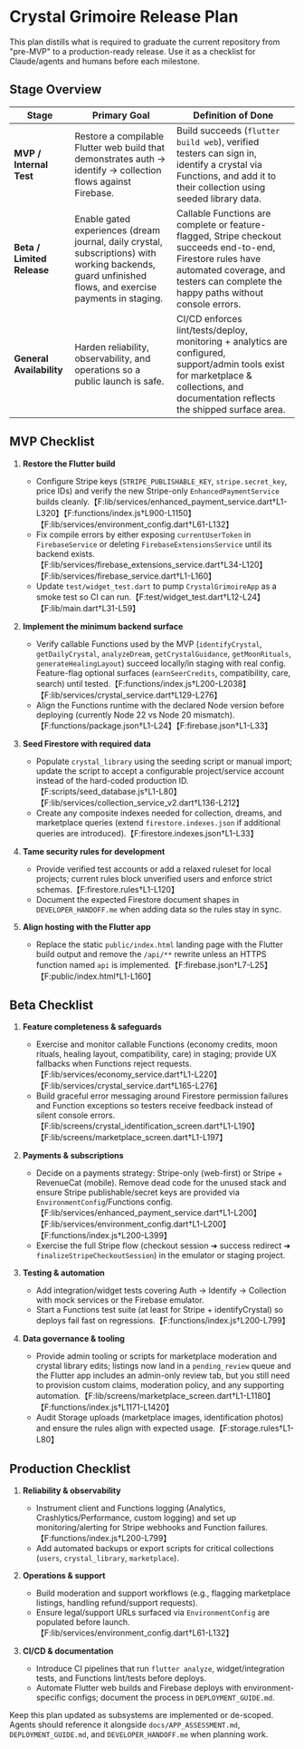 # Crystal Grimoire Release Plan

This plan distills what is required to graduate the current repository from "pre-MVP" to a production-ready release. Use it as a checklist for Claude/agents and humans before each milestone.

## Stage Overview
| Stage | Primary Goal | Definition of Done |
| --- | --- | --- |
| **MVP / Internal Test** | Restore a compilable Flutter web build that demonstrates auth → identify → collection flows against Firebase. | Build succeeds (`flutter build web`), verified testers can sign in, identify a crystal via Functions, and add it to their collection using seeded library data. |
| **Beta / Limited Release** | Enable gated experiences (dream journal, daily crystal, subscriptions) with working backends, guard unfinished flows, and exercise payments in staging. | Callable Functions are complete or feature-flagged, Stripe checkout succeeds end-to-end, Firestore rules have automated coverage, and testers can complete the happy paths without console errors. |
| **General Availability** | Harden reliability, observability, and operations so a public launch is safe. | CI/CD enforces lint/tests/deploy, monitoring + analytics are configured, support/admin tools exist for marketplace & collections, and documentation reflects the shipped surface area. |

## MVP Checklist
1. **Restore the Flutter build**
   - Configure Stripe keys (`STRIPE_PUBLISHABLE_KEY`, `stripe.secret_key`, price IDs) and verify the new Stripe-only `EnhancedPaymentService` builds cleanly.【F:lib/services/enhanced_payment_service.dart†L1-L320】【F:functions/index.js†L900-L1150】【F:lib/services/environment_config.dart†L61-L132】
   - Fix compile errors by either exposing `currentUserToken` in `FirebaseService` or deleting `FirebaseExtensionsService` until its backend exists.【F:lib/services/firebase_extensions_service.dart†L34-L120】【F:lib/services/firebase_service.dart†L1-L160】
   - Update `test/widget_test.dart` to pump `CrystalGrimoireApp` as a smoke test so CI can run.【F:test/widget_test.dart†L12-L24】【F:lib/main.dart†L31-L59】

2. **Implement the minimum backend surface**
   - Verify callable Functions used by the MVP (`identifyCrystal`, `getDailyCrystal`, `analyzeDream`, `getCrystalGuidance`, `getMoonRituals`, `generateHealingLayout`) succeed locally/in staging with real config. Feature-flag optional surfaces (`earnSeerCredits`, compatibility, care, search) until tested.【F:functions/index.js†L200-L2038】【F:lib/services/crystal_service.dart†L129-L276】
   - Align the Functions runtime with the declared Node version before deploying (currently Node 22 vs Node 20 mismatch).【F:functions/package.json†L1-L24】【F:firebase.json†L1-L33】

3. **Seed Firestore with required data**
   - Populate `crystal_library` using the seeding script or manual import; update the script to accept a configurable project/service account instead of the hard-coded production ID.【F:scripts/seed_database.js†L1-L80】【F:lib/services/collection_service_v2.dart†L136-L212】
   - Create any composite indexes needed for collection, dreams, and marketplace queries (extend `firestore.indexes.json` if additional queries are introduced).【F:firestore.indexes.json†L1-L33】

4. **Tame security rules for development**
   - Provide verified test accounts or add a relaxed ruleset for local projects; current rules block unverified users and enforce strict schemas.【F:firestore.rules†L1-L120】
   - Document the expected Firestore document shapes in `DEVELOPER_HANDOFF.me` when adding data so the rules stay in sync.

5. **Align hosting with the Flutter app**
   - Replace the static `public/index.html` landing page with the Flutter build output and remove the `/api/**` rewrite unless an HTTPS function named `api` is implemented.【F:firebase.json†L7-L25】【F:public/index.html†L1-L160】

## Beta Checklist
1. **Feature completeness & safeguards**
   - Exercise and monitor callable Functions (economy credits, moon rituals, healing layout, compatibility, care) in staging; provide UX fallbacks when Functions reject requests.【F:lib/services/economy_service.dart†L1-L220】【F:lib/services/crystal_service.dart†L165-L276】
   - Build graceful error messaging around Firestore permission failures and Function exceptions so testers receive feedback instead of silent console errors.【F:lib/screens/crystal_identification_screen.dart†L1-L190】【F:lib/screens/marketplace_screen.dart†L1-L197】

2. **Payments & subscriptions**
   - Decide on a payments strategy: Stripe-only (web-first) or Stripe + RevenueCat (mobile). Remove dead code for the unused stack and ensure Stripe publishable/secret keys are provided via `EnvironmentConfig`/Functions config.【F:lib/services/enhanced_payment_service.dart†L1-L200】【F:lib/services/environment_config.dart†L1-L200】【F:functions/index.js†L200-L399】
   - Exercise the full Stripe flow (checkout session ➜ success redirect ➜ `finalizeStripeCheckoutSession`) in the emulator or staging project.

3. **Testing & automation**
   - Add integration/widget tests covering Auth → Identify → Collection with mock services or the Firebase emulator.
   - Start a Functions test suite (at least for Stripe + identifyCrystal) so deploys fail fast on regressions.【F:functions/index.js†L200-L799】

4. **Data governance & tooling**
    - Provide admin tooling or scripts for marketplace moderation and crystal library edits; listings now land in a `pending_review` queue and the Flutter app includes an admin-only review tab, but you still need to provision custom claims, moderation policy, and any supporting automation.【F:lib/screens/marketplace_screen.dart†L1-L1180】【F:functions/index.js†L1171-L1420】
   - Audit Storage uploads (marketplace images, identification photos) and ensure the rules align with expected usage.【F:storage.rules†L1-L80】

## Production Checklist
1. **Reliability & observability**
   - Instrument client and Functions logging (Analytics, Crashlytics/Performance, custom logging) and set up monitoring/alerting for Stripe webhooks and Function failures.【F:functions/index.js†L200-L799】
   - Add automated backups or export scripts for critical collections (`users`, `crystal_library`, `marketplace`).

2. **Operations & support**
   - Build moderation and support workflows (e.g., flagging marketplace listings, handling refund/support requests).
   - Ensure legal/support URLs surfaced via `EnvironmentConfig` are populated before launch.【F:lib/services/environment_config.dart†L61-L132】

3. **CI/CD & documentation**
   - Introduce CI pipelines that run `flutter analyze`, widget/integration tests, and Functions lint/tests before deploys.
   - Automate Flutter web builds and Firebase deploys with environment-specific configs; document the process in `DEPLOYMENT_GUIDE.md`.

Keep this plan updated as subsystems are implemented or de-scoped. Agents should reference it alongside `docs/APP_ASSESSMENT.md`, `DEPLOYMENT_GUIDE.md`, and `DEVELOPER_HANDOFF.me` when planning work.
